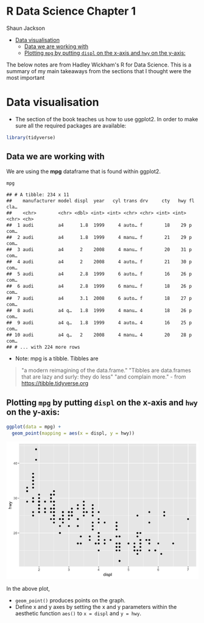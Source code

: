 R Data Science Chapter 1
================
Shaun Jackson

-   [Data visualisation](#data-visualisation)
    -   [Data we are working with](#data-we-are-working-with)
    -   [Plotting `mpg` by putting `displ` on the x-axis and `hwy` on the y-axis:](#plotting-mpg-by-putting-displ-on-the-x-axis-and-hwy-on-the-y-axis)

The below notes are from Hadley Wickham's R for Data Science. This is a summary of my main takeaways from the sections that I thought were the most important

Data visualisation
==================

-   The section of the book teaches us how to use ggplot2. In order to make sure all the required packages are available:

``` r
library(tidyverse)
```

Data we are working with
------------------------

We are using the **mpg** dataframe that is found within ggplot2.

``` r
mpg
```

    ## # A tibble: 234 x 11
    ##    manufacturer model displ  year   cyl trans drv     cty   hwy fl    cla…
    ##    <chr>        <chr> <dbl> <int> <int> <chr> <chr> <int> <int> <chr> <ch>
    ##  1 audi         a4      1.8  1999     4 auto… f        18    29 p     com…
    ##  2 audi         a4      1.8  1999     4 manu… f        21    29 p     com…
    ##  3 audi         a4      2    2008     4 manu… f        20    31 p     com…
    ##  4 audi         a4      2    2008     4 auto… f        21    30 p     com…
    ##  5 audi         a4      2.8  1999     6 auto… f        16    26 p     com…
    ##  6 audi         a4      2.8  1999     6 manu… f        18    26 p     com…
    ##  7 audi         a4      3.1  2008     6 auto… f        18    27 p     com…
    ##  8 audi         a4 q…   1.8  1999     4 manu… 4        18    26 p     com…
    ##  9 audi         a4 q…   1.8  1999     4 auto… 4        16    25 p     com…
    ## 10 audi         a4 q…   2    2008     4 manu… 4        20    28 p     com…
    ## # ... with 224 more rows

-   Note: mpg is a tibble. Tibbles are

> "a modern reimagining of the data.frame." "Tibbles are data.frames that are lazy and surly: they do less" "and complain more." - from <https://tibble.tidyverse.org>

Plotting `mpg` by putting `displ` on the x-axis and `hwy` on the y-axis:
------------------------------------------------------------------------

``` r
ggplot(data = mpg) +
  geom_point(mapping = aes(x = displ, y = hwy))
```

![](R_DS_CH1_files/figure-markdown_github/unnamed-chunk-3-1.png)

In the above plot,

-   `geom_point()` produces points on the graph.
-   Define x and y axes by setting the x and y parameters within the aesthetic function `aes()` to `x = displ` and `y = hwy`.
